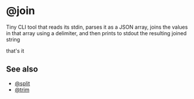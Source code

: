 # @join

Tiny CLI tool that reads its stdin, parses it as a JSON array, joins the values in that array using a delimiter, and then prints to stdout the resulting joined string

that's it

## See also

- [@split](https://github.com/suchipi/split)
- [@trim](https://github.com/suchipi/trim)
